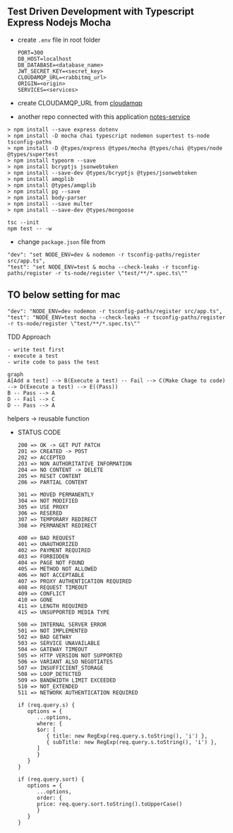 ## Test Driven Development with Typescript Express Nodejs Mocha

- create `.env` file in root folder
   ```
   PORT=300
   DB_HOST=localhost
   DB_DATABASE=<database_name>
   JWT_SECRET_KEY=<secret_key>
   CLOUDAMQP_URL=<rabbitmq_url>
   ORIGIN=<origin>
   SERVICES=<services>
   ```

- create CLOUDAMQP_URL from [cloudamqp](https://www.cloudamqp.com/)

- another repo connected with this application [notes-service](https://github.com/prakash-pun7/notes-service)


```
> npm install --save express dotenv
> npm install -D mocha chai typescript nodemon supertest ts-node tsconfig-paths
> npm install -D @types/express @types/mocha @types/chai @types/node @types/supertest
> npm install typeorm --save
> npm install bcryptjs jsonwebtoken
> npm install --save-dev @types/bcryptjs @types/jsonwebtoken
> npm install amqplib
> npm install @types/amqplib
> npm install pg --save
> npm install body-parser
> npm install --save multer
> npm install --save-dev @types/mongoose
```

```
tsc --init
npm test -- -w
```

- change `package.json` file from 
```
"dev": "set NODE_ENV=dev & nodemon -r tsconfig-paths/register src/app.ts",
"test": "set NODE_ENV=test & mocha --check-leaks -r tsconfig-paths/register -r ts-node/register \"test/**/*.spec.ts\""
```
## TO below setting for mac
```
"dev": "NODE_ENV=dev nodemon -r tsconfig-paths/register src/app.ts",
"test": "NODE_ENV=test mocha --check-leaks -r tsconfig-paths/register -r ts-node/register \"test/**/*.spec.ts\""
```

TDD Approach
```
- write test first
- execute a test 
- write code to pass the test
```

```mermaid
graph
A[Add a test] --> B(Execute a test) -- Fail --> C(Make Chage to code) --> D(Execute a test) --> E((Pass))
B -- Pass --> A
D -- Fail --> C
D -- Pass --> A
```

helpers -> reusable function

- STATUS CODE
   ```
   200 => OK -> GET PUT PATCH
   201 => CREATED -> POST
   202 => ACCEPTED
   203 => NON AUTHORITATIVE INFORMATION
   204 => NO CONTENT -> DELETE
   205 => RESET CONTENT
   206 => PARTIAL CONTENT

   301 => MOVED PERMANENTLY
   304 => NOT MODIFIED
   305 => USE PROXY
   306 => RESERED
   307 => TEMPORARY REDIRECT
   308 => PERMANENT REDIRECT

   400 => BAD REQUEST
   401 => UNAUTHORIZED
   402 => PAYMENT REQUIRED
   403 => FORBIDDEN
   404 => PAGE NOT FOUND
   405 => METHOD NOT ALLOWED
   406 => NOT ACCEPTABLE
   407 => PROXY AUTHENTICATION REQUIRED
   408 => REQUEST TIMEOUT
   409 => CONFLICT
   410 => GONE
   411 => LENGTH REQUIRED
   415 => UNSUPPORTED MEDIA TYPE

   500 => INTERNAL SERVER ERROR
   501 => NOT IMPLEMENTED
   502 => BAD GETWAY
   503 => SERVICE UNAVAILABLE
   504 => GATEWAY TIMEOUT
   505 => HTTP VERSION NOT SUPPORTED
   506 => VARIANT ALSO NEGOTIATES
   507 => INSUFFICIENT_STORAGE
   508 => LOOP_DETECTED
   509 => BANDWIDTH LIMIT EXCEEDED
   510 => NOT_EXTENDED
   511 => NETWORK AUTHENTICATION REQUIRED
   ```



   ```
   if (req.query.s) {
      options = {
         ...options,
         where: {
         $or: [
            { title: new RegExp(req.query.s.toString(), 'i') },
            { subTitle: new RegExp(req.query.s.toString(), 'i') },
         ]
         }
      }
   }

   if (req.query.sort) {
      options = {
         ...options,
         order: {
         price: req.query.sort.toString().toUpperCase()
         }
      }
   }
   ```
